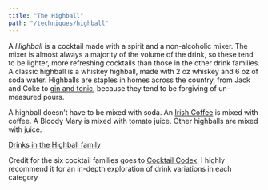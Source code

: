 ```yaml
---
title: "The Highball"
path: "/techniques/highball"
---
```


A _Highball_ is a cocktail made with a spirit and a non-alcoholic mixer.
The mixer is almost always a majority of the volume of the drink, so these tend to be lighter, more refreshing cocktails than those in the other drink families.
A classic highball is a whiskey highball, made with 2 oz whiskey and 6 oz of soda water.
Highballs are staples in homes across the country, from Jack and Coke to [gin and tonic](/drinks/gin-and-tonic), because they tend to be forgiving of un-measured pours.

A highball doesn’t have to be mixed with soda.
An [Irish Coffee](/drinks/irish-coffee) is mixed with coffee.
A Bloody Mary is mixed with tomato juice.
Other highballs are mixed with juice.

<a href="/drinks?family=highball" class="button">Drinks in the Highball family</a>

<p class="footnote">Credit for the six cocktail families goes to <a href="https://www.deathandcompanymarket.com/products/cocktail-codex">Cocktail Codex</a>. I highly recommend it for an in-depth exploration of drink variations in each category</p>
